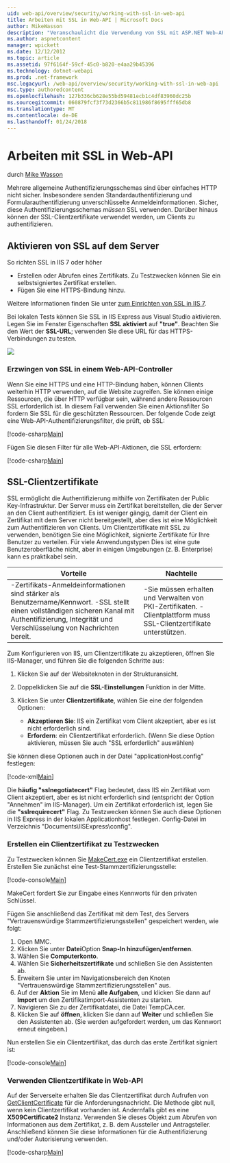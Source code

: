 ```yaml
---
uid: web-api/overview/security/working-with-ssl-in-web-api
title: Arbeiten mit SSL in Web-API | Microsoft Docs
author: MikeWasson
description: "Veranschaulicht die Verwendung von SSL mit ASP.NET Web-API, einschließlich der Verwendung von SSL-Clientzertifikate."
ms.author: aspnetcontent
manager: wpickett
ms.date: 12/12/2012
ms.topic: article
ms.assetid: 97f6164f-59cf-45c0-b820-e4aa29b45396
ms.technology: dotnet-webapi
ms.prod: .net-framework
msc.legacyurl: /web-api/overview/security/working-with-ssl-in-web-api
msc.type: authoredcontent
ms.openlocfilehash: 127b336cb628e55bd59481ecb1c4df83960dc25b
ms.sourcegitcommit: 060879fcf3f73d2366b5c811986f8695fff65db8
ms.translationtype: MT
ms.contentlocale: de-DE
ms.lasthandoff: 01/24/2018
---
```

<a name="working-with-ssl-in-web-api"></a>Arbeiten mit SSL in Web-API
====================
durch [Mike Wasson](https://github.com/MikeWasson)

Mehrere allgemeine Authentifizierungsschemas sind über einfaches HTTP nicht sicher. Insbesondere senden Standardauthentifizierung und Formularauthentifizierung unverschlüsselte Anmeldeinformationen. Sicher, diese Authentifizierungsschemas *müssen* SSL verwenden. Darüber hinaus können der SSL-Clientzertifikate verwendet werden, um Clients zu authentifizieren.

## <a name="enabling-ssl-on-the-server"></a>Aktivieren von SSL auf dem Server

So richten SSL in IIS 7 oder höher

- Erstellen oder Abrufen eines Zertifikats. Zu Testzwecken können Sie ein selbstsigniertes Zertifikat erstellen.
- Fügen Sie eine HTTPS-Bindung hinzu.

Weitere Informationen finden Sie unter [zum Einrichten von SSL in IIS 7](https://www.iis.net/learn/manage/configuring-security/how-to-set-up-ssl-on-iis).

Bei lokalen Tests können Sie SSL in IIS Express aus Visual Studio aktivieren. Legen Sie im Fenster Eigenschaften **SSL aktiviert** auf **"true"**. Beachten Sie den Wert der **SSL-URL**; verwenden Sie diese URL für das HTTPS-Verbindungen zu testen.

![](working-with-ssl-in-web-api/_static/image1.png)

### <a name="enforcing-ssl-in-a-web-api-controller"></a>Erzwingen von SSL in einem Web-API-Controller

Wenn Sie eine HTTPS und eine HTTP-Bindung haben, können Clients weiterhin HTTP verwenden, auf die Website zugreifen. Sie können einige Ressourcen, die über HTTP verfügbar sein, während andere Ressourcen SSL erforderlich ist. In diesem Fall verwenden Sie einen Aktionsfilter So fordern Sie SSL für die geschützten Ressourcen. Der folgende Code zeigt eine Web-API-Authentifizierungsfilter, die prüft, ob SSL:

[!code-csharp[Main](working-with-ssl-in-web-api/samples/sample1.cs)]

Fügen Sie diesen Filter für alle Web-API-Aktionen, die SSL erfordern:

[!code-csharp[Main](working-with-ssl-in-web-api/samples/sample2.cs)]

## <a name="ssl-client-certificates"></a>SSL-Clientzertifikate

SSL ermöglicht die Authentifizierung mithilfe von Zertifikaten der Public Key-Infrastruktur. Der Server muss ein Zertifikat bereitstellen, die der Server an den Client authentifiziert. Es ist weniger gängig, damit der Client ein Zertifikat mit dem Server nicht bereitgestellt, aber dies ist eine Möglichkeit zum Authentifizieren von Clients. Um Clientzertifikate mit SSL zu verwenden, benötigen Sie eine Möglichkeit, signierte Zertifikate für Ihre Benutzer zu verteilen. Für viele Anwendungstypen Dies ist eine gute Benutzeroberfläche nicht, aber in einigen Umgebungen (z. B. Enterprise) kann es praktikabel sein.

| Vorteile | Nachteile |
| --- | --- |
| -Zertifikats-Anmeldeinformationen sind stärker als Benutzername/Kennwort. -SSL stellt einen vollständigen sicheren Kanal mit Authentifizierung, Integrität und Verschlüsselung von Nachrichten bereit. | -Sie müssen erhalten und Verwalten von PKI-Zertifikaten. -Clientplattform muss SSL-Clientzertifikate unterstützen. |

Zum Konfigurieren von IIS, um Clientzertifikate zu akzeptieren, öffnen Sie IIS-Manager, und führen Sie die folgenden Schritte aus:

1. Klicken Sie auf der Websiteknoten in der Strukturansicht.
2. Doppelklicken Sie auf die **SSL-Einstellungen** Funktion in der Mitte.
3. Klicken Sie unter **Clientzertifikate**, wählen Sie eine der folgenden Optionen: 

    - **Akzeptieren Sie**: IIS ein Zertifikat vom Client akzeptiert, aber es ist nicht erforderlich sind.
    - **Erfordern**: ein Clientzertifikat erforderlich. (Wenn Sie diese Option aktivieren, müssen Sie auch "SSL erforderlich" auswählen)

Sie können diese Optionen auch in der Datei "applicationHost.config" festlegen:

[!code-xml[Main](working-with-ssl-in-web-api/samples/sample3.xml)]

Die **häufig "sslnegotiatecert"** Flag bedeutet, dass IIS ein Zertifikat vom Client akzeptiert, aber es ist nicht erforderlich sind (entspricht der Option "Annehmen" im IIS-Manager). Um ein Zertifikat erforderlich ist, legen Sie die **"sslrequirecert"** Flag. Zu Testzwecken können Sie auch diese Optionen in IIS Express in der lokalen Applicationhost festlegen. Config-Datei im Verzeichnis "Documents\IISExpress\config".

### <a name="creating-a-client-certificate-for-testing"></a>Erstellen ein Clientzertifikat zu Testzwecken

Zu Testzwecken können Sie [MakeCert.exe](https://msdn.microsoft.com/library/bfsktky3.aspx) ein Clientzertifikat erstellen. Erstellen Sie zunächst eine Test-Stammzertifizierungsstelle:

[!code-console[Main](working-with-ssl-in-web-api/samples/sample4.cmd)]

MakeCert fordert Sie zur Eingabe eines Kennworts für den privaten Schlüssel.

Fügen Sie anschließend das Zertifikat mit dem Test, des Servers "Vertrauenswürdige Stammzertifizierungsstellen" gespeichert werden, wie folgt:

1. Open MMC.
2. Klicken Sie unter **Datei**Option **Snap-In hinzufügen/entfernen**.
3. Wählen Sie **Computerkonto**.
4. Wählen Sie **Sicherheitszertifikate** und schließen Sie den Assistenten ab.
5. Erweitern Sie unter im Navigationsbereich den Knoten "Vertrauenswürdige Stammzertifizierungsstellen" aus.
6. Auf der **Aktion** Sie im Menü **alle Aufgaben**, und klicken Sie dann auf **Import** um den Zertifikatimport-Assistenten zu starten.
7. Navigieren Sie zu der Zertifikatdatei, die Datei TempCA.cer.
8. Klicken Sie auf **öffnen**, klicken Sie dann auf **Weiter** und schließen Sie den Assistenten ab. (Sie werden aufgefordert werden, um das Kennwort erneut eingeben.)

Nun erstellen Sie ein Clientzertifikat, das durch das erste Zertifikat signiert ist:

[!code-console[Main](working-with-ssl-in-web-api/samples/sample5.cmd)]

### <a name="using-client-certificates-in-web-api"></a>Verwenden Clientzertifikate in Web-API

Auf der Serverseite erhalten Sie das Clientzertifikat durch Aufrufen von [GetClientCertificate](https://msdn.microsoft.com/library/system.net.http.httprequestmessageextensions.getclientcertificate.aspx) für die Anforderungsnachricht. Die Methode gibt null, wenn kein Clientzertifikat vorhanden ist. Andernfalls gibt es eine **X509Certificate2** Instanz. Verwenden Sie dieses Objekt zum Abrufen von Informationen aus dem Zertifikat, z. B. dem Aussteller und Antragsteller. Anschließend können Sie diese Informationen für die Authentifizierung und/oder Autorisierung verwenden.

[!code-csharp[Main](working-with-ssl-in-web-api/samples/sample6.cs)]
